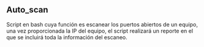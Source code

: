 ## Auto_scan
Script en bash cuya función es escanear los puertos abiertos de un equipo, una vez proporcionada la IP del equipo, el script realizará un reporte en el que se incluirá toda la información del escaneo.

